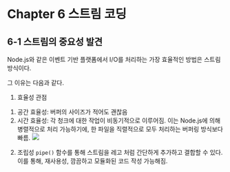 # Chapter 6 스트림 코딩
## 6-1 스트림의 중요성 발견

Node.js와 같은 이벤트 기반 플랫폼에서 I/O를 처리하는 가장 효율적인 방법은 스트림 방식이다.

그 이유는 다음과 같다.

1. 효율성 관점
1) 공간 효율성: 버퍼의 사이즈가 적어도 괜찮음
2) 시간 효율성: 각 청크에 대한 작업이 비동기적으로 이루어짐. 이는 Node.js에 의해 병렬적으로 처리 가능하기에, 한 파일을 직렬적으로 모두 처리하는 버퍼링 방식보다 빠름.
   ![](https://velog.velcdn.com/images/bcj0114/post/25994ad2-de6a-441e-b111-e74e1582218a/image.png)

2. 조립성
   `pipe()` 함수를 통해 스트림을 레고 처럼 간단하게 추가하고 결합할 수 있다. 이를 통해, 재사용성, 깜끔하고 모듈화된 코드 작성 가능해짐.
